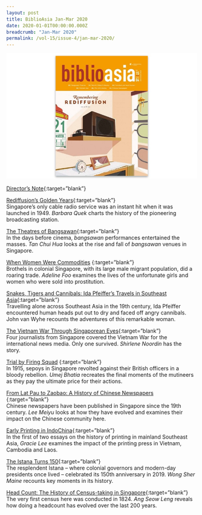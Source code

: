 ```yaml
---
layout: post
title: BiblioAsia Jan-Mar 2020
date: 2020-01-01T00:00:00.000Z
breadcrumb: "Jan-Mar 2020"
permalink: /vol-15/issue-4/jan-mar-2020/
---
```


<img src="/images/Vol-15-issue-4/vol15_iss4.jpg ">

[Director’s Note](https://eresources.nlb.gov.sg/webarchives/wayback/20201021084836/http:/www.nlb.gov.sg/biblioasia/2020/02/21/directors-note-16/){:target=”blank”}

[Rediffusion’s Golden Years](https://eresources.nlb.gov.sg/webarchives/wayback/20201021084854/http:/www.nlb.gov.sg/biblioasia/2020/02/21/rediffusions-golden-years/){:target=”blank”}<br>Singapore’s only cable radio service was an instant hit when it was launched in 1949. *Barbara Quek* charts the history of the pioneering broadcasting station. 

[The Theatres of Bangsawan](https://eresources.nlb.gov.sg/webarchives/wayback/20201021084912/http:/www.nlb.gov.sg/biblioasia/2020/02/21/the-theatres-of-bangsawan/){:target=”blank”}<br>In the days before cinema, *bangsawan* performances entertained the masses. *Tan Chui Hua* looks at the rise and fall of *bangsawan* venues in Singapore. 

[When Women Were Commodities](https://eresources.nlb.gov.sg/webarchives/wayback/20201021084555/http:/www.nlb.gov.sg/biblioasia/2020/02/21/when-women-were-commodities/) {:target=”blank”}<br>Brothels in colonial Singapore, with its large male migrant population, did a roaring trade. *Adeline Foo* examines the lives of the unfortunate girls and women who were sold into prostitution. 

[Snakes, Tigers and Cannibals: Ida Pfeiffer’s Travels in Southeast Asia](https://eresources.nlb.gov.sg/webarchives/wayback/20201021084942/http:/www.nlb.gov.sg/biblioasia/2020/02/21/snakes-tigers-and-cannibals-ida-pfeiffers-travels-in-southeast-asia/){:target=”blank”}<br>Travelling alone across Southeast Asia in the 19th century, Ida Pfeiffer encountered human heads put out to dry and faced off angry cannibals. John van Wyhe recounts the adventures of this remarkable woman. 

[The Vietnam War Through Singaporean Eyes](https://eresources.nlb.gov.sg/webarchives/wayback/20201021085027/http:/www.nlb.gov.sg/biblioasia/2020/02/21/the-vietnam-war-through-singapore-eyes/){:target=”blank”}<br>Four journalists from Singapore covered the Vietnam War for the international news media. Only one survived. *Shirlene Noordin* has the story. 

[Trial by Firing Squad](https://eresources.nlb.gov.sg/webarchives/wayback/20201021084803/http:/www.nlb.gov.sg/biblioasia/2020/02/21/trial-by-firing-squad/) {:target=”blank”}<br>In 1915, sepoys in Singapore revolted against their British officers in a bloody rebellion. *Umej Bhatia* recreates the final moments of the mutineers as they pay the ultimate price for their actions.  

[From Lat Pau to Zaobao: A History of Chinese Newspapers](https://eresources.nlb.gov.sg/webarchives/wayback/20201021084703/http:/www.nlb.gov.sg/biblioasia/2020/02/21/from-lat-pau-to-zaobao-a-history-of-chinese-newspaper/) {:target=”blank”}<br>Chinese newspapers have been published in Singapore since the 19th century. *Lee Meiyu* looks at how they have evolved and examines their impact on the Chinese community here.

 [Early Printing in IndoChina](https://eresources.nlb.gov.sg/webarchives/wayback/20201021084635/http:/www.nlb.gov.sg/biblioasia/2020/02/21/early-printing-in-indochina/){:target=”blank”}<br>In the first of two essays on the history of printing in mainland Southeast Asia, *Gracie Lee* examines the impact of the printing press in Vietnam, Cambodia and Laos.

[The Istana Turns 150](https://eresources.nlb.gov.sg/webarchives/wayback/20201021085058/http:/www.nlb.gov.sg/biblioasia/2020/02/21/the-istana-turns-150/){:target=”blank”}<br>The resplendent Istana – where colonial governors and modern-day presidents once lived – celebrated its 150th anniversary in 2019. *Wong Sher Maine* recounts key moments in its history.

[Head Count: The History of Census-taking in Singapore](https://eresources.nlb.gov.sg/webarchives/wayback/20201021084733/http:/www.nlb.gov.sg/biblioasia/2020/02/21/head-count-the-history-of-census-taking-in-singapore/){:target=”blank”}<br>The very first census here was conducted in 1824. *Ang Seow Leng* reveals how doing a headcount has evolved over the last 200 years.

